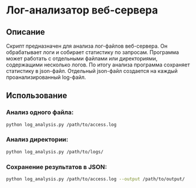# Лог-анализатор веб-сервера

## Описание

Скрипт предназначен для анализа лог-файлов веб-сервера. Он обрабатывает логи и собирает статистику по запросам. Программа может работать с отдельными файлами или директориями, содержащими несколько логов.
По итогу анализа программа сохраняет статистику в json-файл. Отдельный json-файл создается на каждый проанализированный log-файл.


## Использование

### Анализ одного файла:
```bash
python log_analysis.py /path/to/access.log
```
### Анализ директории:
```bash
python log_analysis.py /path/to/logs/
```
### Сохранение результатов в JSON:
```bash
python log_analysis.py /path/to/access.log --output /path/to/output/
```